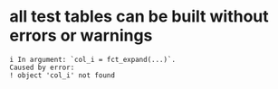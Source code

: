 # all test tables can be built without errors or warnings

    i In argument: `col_i = fct_expand(...)`.
    Caused by error:
    ! object 'col_i' not found

